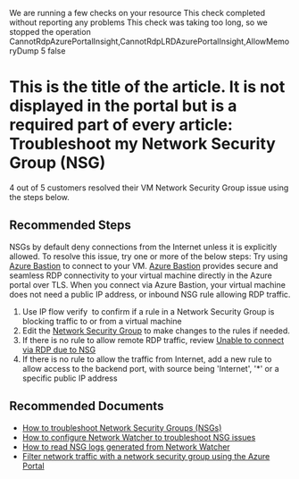 <properties
  pagetitle="Apollo_WindowsTroubleshootNSG"
  description="Apollo articles for Windows VM Troubleshoot NSG"
  service=""
  resource=""
  ms.author="chelche"
  selfhelptype="apollo"
  supporttopicids="9e9faedb-7764-448b-244a-14eca26f5362"
  productpesids="14749"
  cloudenvironments="public"
  disableclouds=""
  articleid="e31f0623-1062-48f6-a064-564b3f277b31"
  ownershipid="Compute_VirtualMachines_Content" />
<insight>
    <executionText>We are running a few checks on your resource</executionText>
    <noResultText>This check completed without reporting any problems</noResultText>
    <timeoutText>This check was taking too long, so we stopped the operation</timeoutText>
    <symptomId>CannotRdpAzurePortalInsight,CannotRdpLRDAzurePortalInsight,AllowMemoryDump
</symptomId>
    <maxInsightCount>5</maxInsightCount>
    <additionalInputsReq>false</additionalInputsReq>
</insight>
# This is the title of the article. It is not displayed in the portal but is a required part of every article: Troubleshoot my Network Security Group (NSG)

4 out of 5 customers resolved their VM Network Security Group issue using the steps below.<br>

## **Recommended Steps**

NSGs by default deny connections from the Internet unless it is explicitly allowed. To resolve this issue, try one or more of the below steps:
Try using [Azure Bastion](https://docs.microsoft.com/azure/bastion/bastion-overview) to connect to your VM. [Azure Bastion](https://docs.microsoft.com/azure/bastion/bastion-overview) provides secure and seamless RDP connectivity to your virtual machine directly in the Azure portal over TLS. When you connect via Azure Bastion, your virtual machine does not need a public IP address, or inbound NSG rule allowing RDP traffic.
1. Use <a data-blade="microsoft_azure_network.verifyipflowblade.id.$subscriptionId" button-data-blade="button-data-blade">
   IP flow verify
</a>​ to confirm if a rule in a Network Security Group is blocking traffic to or from a virtual machine
2. Edit the [Network Security Group](https://docs.microsoft.com/azure/virtual-network/manage-network-security-group) to make changes to the rules if needed.
3. If there is no rule to allow remote RDP traffic, review [Unable to connect via RDP due to NSG](https://docs.microsoft.com/azure/virtual-machines/troubleshooting/troubleshoot-rdp-nsg-problem)<br>
4. If there is no rule to allow the traffic from Internet, add a new rule to allow access to the backend port, with source being 'Internet', '\*' or a specific public IP address

## **Recommended Documents**

* [How to troubleshoot Network Security Groups (NSGs)](https://blogs.msdn.microsoft.com/mvpawardprogram/2018/05/08/troubleshoot-nsgs)<br>
* [How to configure Network Watcher to troubleshoot NSG issues](https://docs.microsoft.com/azure/network-watcher/network-watcher-create)<br>
* [How to read NSG logs generated from Network Watcher](https://docs.microsoft.com/azure/network-watcher/network-watcher-read-nsg-flow-logs)<br>
* [Filter network traffic with a network security group using the Azure Portal](https://docs.microsoft.com/azure/virtual-network/tutorial-filter-network-traffic)